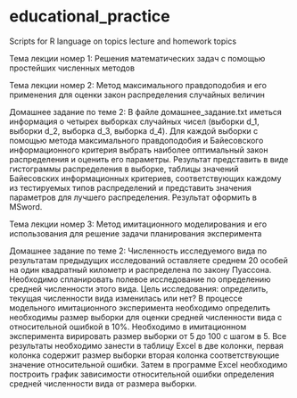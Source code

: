 # educational_practice
Scripts for R language on topics lecture and homework topics

Тема лекции номер 1: Решения математических задач с помощью простейших численных методов

Тема лекции номер 2: Метод максимального правдоподобия и его применения для оценки закон распределения случайных величин

Домашнее задание по теме 2: В файле домашнее_задание.txt иметься информация о четырех выборках случайных чисел (выборки d_1, выборки d_2, выборка d_3, выборка d_4). Для каждой выборки с помощью метода максимального правдоподобия и Байесовского информационного критерия выбрать наиболее оптимальный закон распределения и оценить его параметры. Результат представить в виде гистограммы распределения в выборке, таблицы значений Байесовских информационных критериев, соответствующих каждому из тестируемых типов распределений и представить значения параметров для лучшего распределения. Результат оформить в MSword.

Тема лекции номер 3: Метод имитационного моделирования и его использования для решение задачи планирования эксперимента

Домашнее задание по теме 2: Численность исследуемого вида по результатам предыдущих исследований оставляете среднем 20 особей на один квадратный километр и распределена по закону Пуассона. Необходимо спланировать полевое исследование по определению средней численности этого вида. Цель исследования: определить, текущая численности вида изменилась или нет? В процессе модельного имитационного эксперимента необходимо определить необходимы размер выборки для оценки средней численности вида с относительной ошибкой в 10%. Необходимо в имитационном эксперимента вирировать размер выборки от 5 до 100 с шагом в 5. Все результаты необходимо занести в таблицу Excel в две колонки, первая колонка содержит размер выборки вторая колонка соответствующие значение относительной ошибки. Затем в программе Excel необходимо построить график зависимости относительной ошибки определения средней численности вида от размера выборки.
